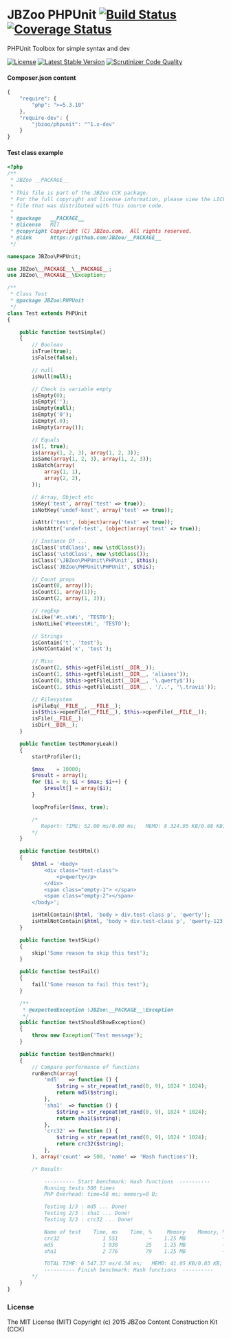 # JBZoo PHPUnit  [![Build Status](https://travis-ci.org/JBZoo/PHPUnit.svg?branch=master)](https://travis-ci.org/JBZoo/PHPUnit)      [![Coverage Status](https://coveralls.io/repos/JBZoo/PHPUnit/badge.svg?branch=master&service=github)](https://coveralls.io/github/JBZoo/PHPUnit?branch=master)

PHPUnit Toolbox for simple syntax and dev

[![License](https://poser.pugx.org/JBZoo/PHPUnit/license)](https://packagist.org/packages/JBZoo/PHPUnit)
[![Latest Stable Version](https://poser.pugx.org/JBZoo/PHPUnit/v/stable)](https://packagist.org/packages/JBZoo/PHPUnit) [![Scrutinizer Code Quality](https://scrutinizer-ci.com/g/JBZoo/PHPUnit/badges/quality-score.png?b=master)](https://scrutinizer-ci.com/g/JBZoo/PHPUnit/?branch=master)


#### Composer.json content
```js
{
    "require": {
        "php": ">=5.3.10"
    },
    "require-dev": {
        "jbzoo/phpunit": "^1.x-dev"
    }
}
```


#### Test class example
```php
<?php
/**
 * JBZoo __PACKAGE__
 *
 * This file is part of the JBZoo CCK package.
 * For the full copyright and license information, please view the LICENSE
 * file that was distributed with this source code.
 *
 * @package   __PACKAGE__
 * @license   MIT
 * @copyright Copyright (C) JBZoo.com,  All rights reserved.
 * @link      https://github.com/JBZoo/__PACKAGE__
 */

namespace JBZoo\PHPUnit;

use JBZoo\__PACKAGE__\__PACKAGE__;
use JBZoo\__PACKAGE__\Exception;

/**
 * Class Test
 * @package JBZoo\PHPUnit
 */
class Test extends PHPUnit
{

    public function testSimple()
    {
        // Boolean
        isTrue(true);
        isFalse(false);

        // null
        isNull(null);

        // Check is variable empty
        isEmpty(0);
        isEmpty('');
        isEmpty(null);
        isEmpty('0');
        isEmpty(.0);
        isEmpty(array());

        // Equals
        is(1, true);
        is(array(1, 2, 3), array(1, 2, 3));
        isSame(array(1, 2, 3), array(1, 2, 3));
        isBatch(array(
            array(1, 1),
            array(2, 2),
        ));

        // Array, Object etc
        isKey('test', array('test' => true));
        isNotKey('undef-kest', array('test' => true));

        isAttr('test', (object)array('test' => true));
        isNotAttr('undef-test', (object)array('test' => true));

        // Instance Of ...
        isClass('stdClass', new \stdClass());
        isClass('\stdClass', new \stdClass());
        isClass('\JBZoo\PHPUnit\PHPUnit', $this);
        isClass('JBZoo\PHPUnit\PHPUnit', $this);

        // Count props
        isCount(0, array());
        isCount(1, array(1));
        isCount(2, array(1, 3));

        // regExp
        isLike('#t.st#i', 'TESTO');
        isNotLike('#teeest#i', 'TESTO');

        // Strings
        isContain('t', 'test');
        isNotContain('x', 'test');

        // Misc
        isCount(2, $this->getFileList(__DIR__));
        isCount(1, $this->getFileList(__DIR__, 'aliases'));
        isCount(0, $this->getFileList(__DIR__, '\.qwerty$'));
        isCount(1, $this->getFileList(__DIR__ . '/..', '\.travis'));

        // Filesystem
        isFileEq(__FILE__, __FILE__);
        is($this->openFile(__FILE__), $this->openFile(__FILE__));
        isFile(__FILE__);
        isDir(__DIR__);
    }

    public function testMemoryLeak()
    {
        startProfiler();

        $max    = 10000;
        $result = array();
        for ($i = 0; $i < $max; $i++) {
            $result[] = array($i);
        }

        loopProfiler($max, true);

        /*
           Report: TIME: 52.00 ms/0.00 ms;   MEMO: 8 324.95 KB/0.08 KB;   COUNT: 100 000
        */
    }

    public function testHtml()
    {
        $html = '<body>
            <div class="test-class">
                <p>qwerty</p>
            </div>
            <span class="empty-1"> </span>
            <span class="empty-2"></span>
        </body>';

        isHtmlContain($html, 'body > div.test-class p', 'qwerty');
        isHtmlNotContain($html, 'body > div.test-class p', 'qwerty-123');
    }

    public function testSkip()
    {
        skip('Some reason to skip this test');
    }

    public function testFail()
    {
        fail('Some reason to fail this test');
    }

    /**
     * @expectedException \JBZoo\__PACKAGE__\Exception
     */
    public function testShouldShowException()
    {
        throw new Exception('Test message');
    }

    public function testBenchmark()
    {
        // Compare performance of functions
        runBench(array(
            'md5'   => function () {
                $string = str_repeat(mt_rand(0, 9), 1024 * 1024);
                return md5($string);
            },
            'sha1'  => function () {
                $string = str_repeat(mt_rand(0, 9), 1024 * 1024);
                return sha1($string);
            },
            'crc32' => function () {
                $string = str_repeat(mt_rand(0, 9), 1024 * 1024);
                return crc32($string);
            },
        ), array('count' => 500, 'name' => 'Hash functions'));

        /* Result:

            ---------- Start benchmark: Hash functions  ----------
            Running tests 500 times
            PHP Overhead: time=58 ms; memory=0 B;

            Testing 1/3 : md5 ... Done!
            Testing 2/3 : sha1 ... Done!
            Testing 3/3 : crc32 ... Done!

            Name of test    Time, ms    Time, %     Memory    Memory, %
            crc32              1 551          ~    1.25 MB            ~
            md5                1 938         25    1.25 MB            ~
            sha1               2 776         79    1.25 MB            ~

            TOTAL TIME: 6 547.37 ms/4.36 ms;   MEMO: 41.05 KB/0.03 KB;   COUNT: 1 500
            ---------- Finish benchmark: Hash functions  ----------
        */
    }
}

```

### License

The MIT License (MIT)
Copyright (c) 2015 JBZoo Content Construction Kit (CCK)
